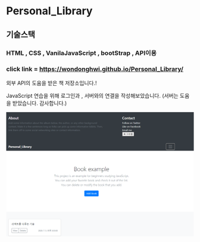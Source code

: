 # Personal_Library

## 기술스택

### HTML , CSS , VanilaJavaScript , bootStrap , API이용

### click link = https://wondonghwi.github.io/Personal_Library/

외부 API의 도움을 받은  책 저장소입니다.! 

JavaScript 연습을 위해 로그인과 , 서버와의 연결을 작성해보았습니다. (서버는 도움을 받았습니다. 감사합니다.) 

<img src="capture.PNG" >
